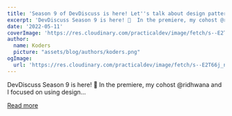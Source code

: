 ```yaml
---
title: 'Season 9 of DevDiscuss is here! Let''s talk about design patterns...'
excerpt: 'DevDiscuss Season 9 is here! 🎉  In the premiere, my cohost @ridhwana and I focused on using design...'
date: '2022-05-11'
coverImage: 'https://res.cloudinary.com/practicaldev/image/fetch/s--E2T66j_n--/c_imagga_scale,f_auto,fl_progressive,h_420,q_auto,w_1000/https://dev-to-uploads.s3.amazonaws.com/uploads/articles/e526zmdjfba0jghsjuwn.png'
author:
  name: Koders
  picture: "assets/blog/authors/koders.png"
ogImage:
  url: 'https://res.cloudinary.com/practicaldev/image/fetch/s--E2T66j_n--/c_imagga_scale,f_auto,fl_progressive,h_420,q_auto,w_1000/https://dev-to-uploads.s3.amazonaws.com/uploads/articles/e526zmdjfba0jghsjuwn.png'
---
```


DevDiscuss Season 9 is here! 🎉  In the premiere, my cohost @ridhwana and I focused on using design...

[Read more](https://dev.to/devteam/season-9-of-devdiscuss-is-here-lets-talk-about-design-patterns-16bj)
